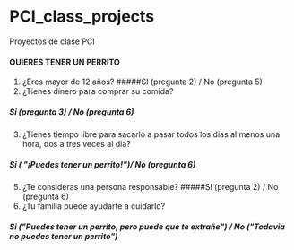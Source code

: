 # PCI_class_projects
Proyectos de clase PCI 
#### QUIERES TENER UN PERRITO
1. ¿Eres mayor de 12 años?
#####SI (pregunta 2) / No (pregunta 5)
2. ¿Tienes dinero para comprar su comida?
##### Si (pregunta 3) / No (pregunta 6)
3. ¿Tienes tiempo libre para sacarlo a pasar todos los dias al menos una hora, dos a tres veces al dia?
##### Si ( "¡Puedes tener un perrito!")/ No (pregunta 6)
5. ¿Te consideras una persona responsable?
#####Si (pregunta 2) / No (pregunta 6)
6. ¿Tu familia puede ayudarte a cuidarlo?
##### Si ("Puedes tener un perrito, pero puede que te extrañe") / No ("Todavia no puedes tener un perrito")

